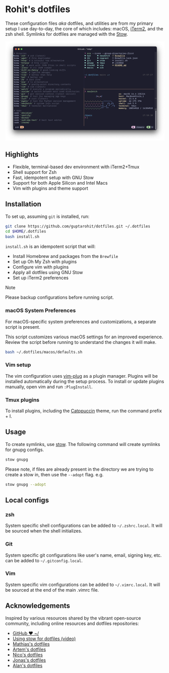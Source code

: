 # Rohit's dotfiles

These configuration files _aka_ dotfiles, and utilities are from my primary setup I use day-to-day, the core of which includes: macOS, [iTerm2](https://iterm2.com/), and the zsh shell. Symlinks for dotfiles are managed with the [Stow](https://www.gnu.org/software/stow/).

![iTerm2 setup screenshot](./.github/images/setup_screenshot.png)


## Highlights
- Flexible, terminal-based dev environment with iTerm2+Tmux
- Shell support for Zsh
- Fast, idempotent setup with GNU Stow
- Support for both Apple Silicon and Intel Macs
- Vim with plugins and theme support


## Installation
To set up, assuming `git` is installed, run:

```bash
git clone https://github.com/guptarohit/dotfiles.git ~/.dotfiles
cd $HOME/.dotfiles
bash install.sh
```
`install.sh` is an idempotent script that will:
- Install Homebrew and packages from the `Brewfile`
- Set up Oh My Zsh with plugins
- Configure vim with plugins
- Apply all dotfiles using GNU Stow
- Set up iTerm2 preferences

> [!NOTE]
> Please backup configurations before running script.

### macOS System Preferences
For macOS-specific system preferences and customizations, a separate script is present.

This script customizes various macOS settings for an improved experience. Review the script before running to understand the changes it will make.

```bash
bash ~/.dotfiles/macos/defaults.sh
```

### Vim setup
The vim configuration uses [vim-plug](https://github.com/junegunn/vim-plug) as a plugin manager. Plugins will be installed automatically during the setup process.
To install or update plugins manually, open vim and run `:PlugInstall`.

### Tmux plugins
To install plugins, including the [Catppuccin](https://github.com/catppuccin/tmux) theme, run the command prefix + I.


## Usage
To create symlinks, use [stow](https://brandon.invergo.net/news/2012-05-26-using-gnu-stow-to-manage-your-dotfiles.html). The following command will create symlinks for gnupg configs.
```bash
stow gnupg
```

Please note, if files are already present in the directory we are trying to create a stow in, then use the `--adopt` flag.
e.g.
```bash
stow gnupg --adopt
```


## Local configs

### zsh
System specific shell configurations can be added to `~/.zshrc.local`. It will be sourced when the shell initializes.

### Git
System specific git configurations like user's name, email, signing key, etc. can be added to `~/.gitconfig.local`.

### Vim
System specific vim configurations can be added to `~/.vimrc.local`. It will be sourced at the end of the main .vimrc file.


## Acknowledgements

Inspired by various resources shared by the vibrant open-source community, including online resources and dotfiles repositories:

- [GitHub ❤ ~/](http://dotfiles.github.io/)
- [Using stow for dotfiles (video)](https://www.youtube.com/watch?v=y6XCebnB9gs)
- [Mathias's dotfiles](https://github.com/mathiasbynens/dotfiles)
- [Artem's dotfiles](https://github.com/sapegin/dotfiles)
- [Nico's dotfiles](https://github.com/snics/dotfiles)
- [Jonas's dotfiles](https://github.com/JDevlieghere/dotfiles)
- [Alan's dotfiles](https://github.com/apinstein/dotfiles)
